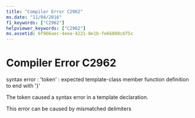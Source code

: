 ```yaml
---
title: "Compiler Error C2962"
ms.date: "11/04/2016"
f1_keywords: ["C2962"]
helpviewer_keywords: ["C2962"]
ms.assetid: 6f966aec-4eea-4221-8e1b-fe66808c6f5c
---
```

# Compiler Error C2962

syntax error : 'token' : expected template-class member function definition to end with '}'

The token caused a syntax error in a template declaration.

This error can be caused by mismatched delimiters